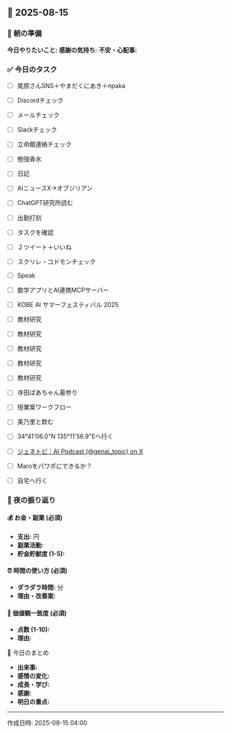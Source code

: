 ## 📅 2025-08-15

### 🌅 朝の準備
**今日やりたいこと:** 
**感謝の気持ち:** 
**不安・心配事:** 

### ✅ 今日のタスク
- [ ] 尾原さんSNS＋やまだくにあき＋npaka
- [ ] Discordチェック
- [ ] メールチェック
- [ ] Slackチェック
- [ ] 立命館連絡チェック
- [ ] 勉強香水
- [ ] 日記
- [ ] AIニュースX→オブジリアン
- [ ] ChatGPT研究所読む
- [ ] 出勤打刻
- [ ] タスクを確認
- [ ] ２ツイート＋いいね
- [ ] スクリレ・コドモンチェック
- [ ] Speak
- [ ] 数学アプリとAI連携MCPサーバー
- [ ] KOBE AI サマーフェスティバル 2025
- [ ] 教材研究
- [ ] 教材研究
- [ ] 教材研究
- [ ] 教材研究
- [ ] 教材研究
- [ ] 寺田ばあちゃん墓参り
- [ ] 授業案ワークフロー
- [ ] 美乃里と飲む
- [ ] 34°41'06.0"N 135°11'56.9"Eへ行く
- [ ] [ジェネトピ｜AI Podcast (@genai_topic) on X](https://x.com/genai_topic/status/1955602210580254865)
- [ ] Maroをパワポにできるか？
- [ ] 自宅へ行く


### 🌙 夜の振り返り

#### 💰 お金・副業 (必須)
- **支出:** 円
- **副業活動:** 
- **貯金貯献度 (1-5):** 

#### ⏰ 時間の使い方 (必須)
- **ダラダラ時間:** 分
- **理由・改善案:** 

#### 🎯 価値観一致度 (必須)
- **点数 (1-10):** 
- **理由:** 

📝 今日のまとめ
- **出来事:** 
- **感情の変化:** 
- **成長・学び:** 
- **感謝:** 
- **明日の重点:** 

---
作成日時: 2025-08-15 04:00